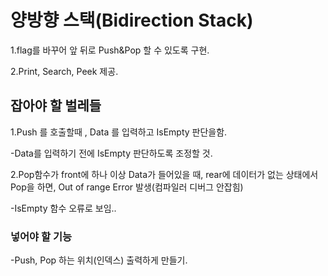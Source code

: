 # 양방향 스택(Bidirection Stack)


1.flag를 바꾸어 앞 뒤로 Push&Pop 할 수 있도록 구현.


2.Print, Search, Peek 제공.


## 잡아야 할 벌레들


1.Push 를 호출할때 , Data 를 입력하고 IsEmpty 판단을함.


 -Data를 입력하기 전에 IsEmpty 판단하도록 조정할 것.
 
 
2.Pop함수가 front에 하나 이상 Data가 들어있을 때, rear에 데이터가 없는
상태에서 Pop을 하면, Out of range Error 발생(컴파일러 디버그 안잡힘)


-IsEmpty 함수 오류로 보임.. 


### 넣어야 할 기능


-Push, Pop 하는 위치(인덱스) 출력하게 만들기.
